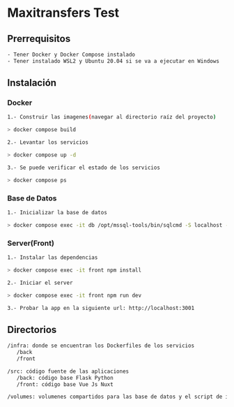 
# Maxitransfers Test

## Prerrequisitos

```bash
- Tener Docker y Docker Compose instalado
- Tener instalado WSL2 y Ubuntu 20.04 si se va a ejecutar en Windows
```

## Instalación

### Docker
```bash
1.- Construir las imagenes(navegar al directorio raíz del proyecto)

> docker compose build

2.- Levantar los servicios

> docker compose up -d

3.- Se puede verificar el estado de los servicios

> docker compose ps
```

### Base de Datos

```bash
1.- Inicializar la base de datos

> docker compose exec -it db /opt/mssql-tools/bin/sqlcmd -S localhost -U sa -P 's8s!Np#m76LV#iN' -i init.sql

```

### Server(Front)

```bash
1.- Instalar las dependencias

> docker compose exec -it front npm install

2.- Iniciar el server

> docker compose exec -it front npm run dev

3.- Probar la app en la siguiente url: http://localhost:3001

```

## Directorios

```bash
/infra: donde se encuentran los Dockerfiles de los servicios
   /back
   /front

/src: código fuente de las aplicaciones
   /back: código base Flask Python
   /front: código base Vue Js Nuxt

/volumes: volumenes compartidos para las base de datos y el script de inicialización de la base de datos.
```
